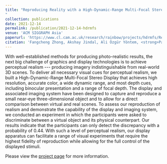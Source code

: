 ```yaml
---
title: "Reproducing Reality with a High-Dynamic-Range Multi-Focal Stereo Display
"
collection: publications
date: 2021-12-14
permalink: /publication/2021-12-14-hdrmfs
venue: 'ACM SIGGRAPH Asia'
paperurl: 'https://www.cl.cam.ac.uk/research/rainbow/projects/hdrmfs/Reproducing_reality_HDR_MF_S_display.pdf'
citation: 'Fangcheng Zhong, Akshay Jindal, Ali Özgür Yöntem, <strong>Param Hanji</strong>, Simon J. Watt, and Rafał K. Mantiuk. &quot;Reproducing Reality with a High-Dynamic-Range Multi-Focal Stereo Display&quot;. In <i>ACM Transactions on Graphics, 40(6)</i>. 2021.'
---
```


With well-established methods for producing photo-realistic results, the next big challenge of graphics and display technologies is to achieve perceptual realism --- producing imagery indistinguishable from real-world 3D scenes. To deliver all necessary visual cues for perceptual realism, we built a High-Dynamic-Range Multi-Focal Stereo Display that achieves high resolution, accurate color, a wide dynamic range, and most depth cues, including binocular presentation and a range of focal depth. The display and associated imaging system have been designed to capture and reproduce a small near-eye three-dimensional object and to allow for a direct comparison between virtual and real scenes. To assess our reproduction of realism and demonstrate the capability of the display and imaging system, we conducted an experiment in which the participants were asked to discriminate between a virtual object and its physical counterpart. Our results indicate that the participants can only detect the discrepancy with a probability of 0.44. With such a level of perceptual realism, our display apparatus can facilitate a range of visual experiments that require the highest fidelity of reproduction while allowing for the full control of the displayed stimuli.

Please view the [project page](https://www.cl.cam.ac.uk/research/rainbow/projects/hdrmfs/) for more information.
